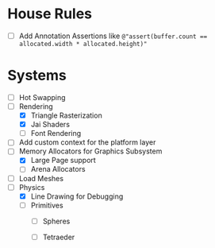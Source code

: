 # House Rules

- [ ] Add Annotation Assertions like ``@"assert(buffer.count == allocated.width * allocated.height)"`` 



# Systems
- [ ] Hot Swapping
- [ ] Rendering
	- [x] Triangle Rasterization
	- [x] Jai Shaders
	- [ ] Font Rendering
- [ ] Add custom context for the platform layer
- [ ] Memory Allocators for Graphics Subsystem
	- [x] Large Page support
	- [ ] Arena Allocators
- [ ] Load Meshes
- [ ] Physics
	- [x] Line Drawing for Debugging
	- [ ] Primitives
		- [ ] Spheres
		- [ ] Tetraeder
			
